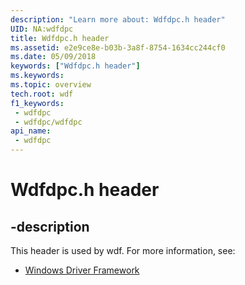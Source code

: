 ```yaml
---
description: "Learn more about: Wdfdpc.h header"
UID: NA:wdfdpc
title: Wdfdpc.h header
ms.assetid: e2e9ce8e-b03b-3a8f-8754-1634cc244cf0
ms.date: 05/09/2018
keywords: ["Wdfdpc.h header"]
ms.keywords: 
ms.topic: overview
tech.root: wdf
f1_keywords:
 - wdfdpc
 - wdfdpc/wdfdpc
api_name:
 - wdfdpc
---
```


# Wdfdpc.h header


## -description

This header is used by wdf. For more information, see:

- [Windows Driver Framework](../_wdf/index.md)

